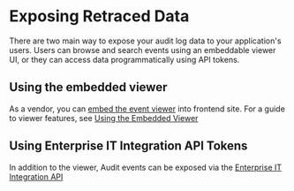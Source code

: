 # Exposing Retraced Data


There are two main way to expose your audit log data to your application's users. Users can browse and search events using an embeddable viewer UI, or they can access data programmatically using API tokens. 

## Using the embedded viewer

As a vendor, you can [embed the event viewer](/docs/retraced/getting-started/embedded-viewer/) into frontend site. For a guide to viewer features, see [Using the Embedded Viewer](/docs/retraced/exposing-retraced-data/viewer/)

## Using Enterprise IT Integration API Tokens

In addition to the viewer, Audit events can be exposed via the [Enterprise IT Integration API](/docs/retraced/exposing-retraced-data/enterprise-api/)
